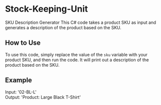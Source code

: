 # Stock-Keeping-Unit
SKU Description Generator
This C# code takes a product SKU as input and generates a description of the product based on the SKU.

## How to Use
To use this code, simply replace the value of the `sku` variable with your product SKU, and then run the code. It will print out a description of the product based on the SKU.

## Example
Input: '02-BL-L'  
Output: 'Product: Large Black T-Shirt'

